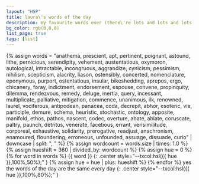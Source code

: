 ```yaml
---
layout: "HSP"
title: laura\'s words of the day
description: my favourite words ever (there\'re lots and lots and lots)
bg_color: rgb(0,0,0)
list_page: true
tags: [list]
---
```


{% assign words = "anathema, prescient, apt, pertinent, poignant, astound, lithe, pernicious, serendipity, vehement, austentatious, oxymoron, autological, intractable, incongruous, aggrandize, cynicism, pessimism, nihilism, scepticism, alacrity, liason, ostensibly, concerted, nomenclature, eponymous, purport, ostentatious, insular, bikeshedding, aprepos, ergo, chicanery, foray, indictment, endorsement, espouse, convene, propinquity, dilemma, rendezvous, remedy, deluge, inertia, query, incessant, multiplicate, palliative, mitigation, commence, unanimous, ilk, renowned, laurel, vociferous, antipodean, panacea, coda, decrepit, abhor, esoteric, vie, participle, demure, schema, heuristic, stochastic, ontology, apposite, manifold, ethos, pathos, nascent, codec, overture, abate, ablate, coruscate, paltry, paunch, detritus, venerate, facetious, errant, verisimilitude, corporeal, exhaustive, solidarity, prerogative, readjust, anachronism, enamoured, floundering, erroneous, unfounded, assuage, dissuade, curio" | downcase | split: ", " %}
{% assign wordcount = words.size | times: 1.0 %}
{% assign hueshift = 360 | divided_by: wordcount %}
{% assign hue = 0 %}
{% for word in words %}
{{ word }}
{: .center style="--txcol:hsl({{ hue }},100%,50%);" }
{% assign hue = hue | plus: hueshift %}
{% endfor %}
yes the words of the day are the same every day
{: .center style="--txcol:hsl({{ hue }},100%,80%);" }
